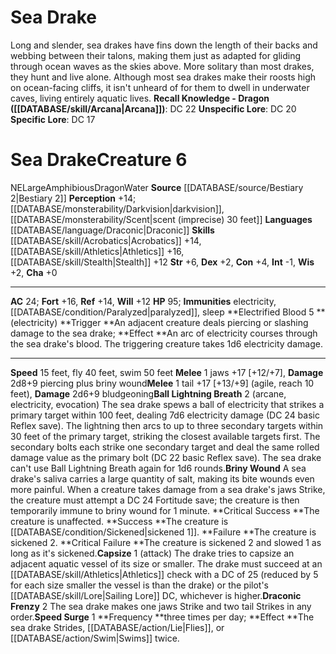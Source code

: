 ﻿---
ac: '24'
alignment: NE
all_resistance: null
burrow_speed: null
charisma: '+0'
climb_speed: null
constitution: '+4'
creature_ability:
- Ball Lightning Breath
- Briny Wound
- Capsize
- Draconic Frenzy
- Electrified Blood
- Speed Surge
creature_family: '[[DATABASE/monsterfamily/Drake|Drake]]'
description: 'Long and slender, sea drakes have fins down the length of their backs
  and webbing between their talons, making them just as adapted for gliding through
  ocean waves as the skies above. More solitary than most drakes, they hunt and live
  alone. Although most sea drakes make their roosts high on ocean-facing cliffs, it
  isn''t unheard of for them to dwell in underwater caves, living entirely aquatic
  lives.<br/><br/><b><u>Recall Knowledge - Dragon</u> ( [[DATABASE/skill/Arcana|Arcana]]
  )</b>: DC 22<br/><b><u>Unspecific Lore</u></b>: DC 20<br/><b><u>Specific Lore</u></b>:
  DC 17'
dexterity: '+2'
element: Water
fly_speed: '40'
fortitude: '+16'
hardness: null
hp: '95'
id: '641'
immunity:
- electricity
- '[[DATABASE/condition/Paralyzed|paralyzed]]'
- '[[DATABASE/trait/Sleep|sleep]]'
intelligence: '-1'
land_speed: '15'
language:
- '[[DATABASE/language/Draconic|Draconic]]'
level: '6'
max_speed: '50'
name: Sea Drake
perception: '+14'
rarity: Common
reflex: '+14'
resistance: null
rus_type_level: null
school: null
sense:
- '[[DATABASE/monsterability/Darkvision|darkvision]]'
- '[[DATABASE/monsterability/Scent|scent (imprecise) 30 feet]]'
size: Large
skill:
- '[[DATABASE/skill/Acrobatics|Acrobatics]] +14'
- '[[DATABASE/skill/Athletics|Athletics]] +16'
- '[[DATABASE/skill/Stealth|Stealth]] +12'
source: '[[DATABASE/source/Bestiary 2|Bestiary 2]]'
speed:
- 15 feet
- fly 40 feet
- swim 50 feet
spell: null
strength: '+6'
strength_req: '6'
strongest_save:
- Fortitude
swim_speed: '50'
trait:
- '[[DATABASE/trait/Amphibious|Amphibious]]'
- '[[DATABASE/trait/Dragon|Dragon]]'
- '[[DATABASE/trait/Water|Water]]'
type: Creature
vision: Darkvision
weakest_save:
- Will
weakness: null
will: '+12'
wisdom: '+2'

---
# Sea Drake

Long and slender, sea drakes have fins down the length of their backs and webbing between their talons, making them just as adapted for gliding through ocean waves as the skies above. More solitary than most drakes, they hunt and live alone. Although most sea drakes make their roosts high on ocean-facing cliffs, it isn't unheard of for them to dwell in underwater caves, living entirely aquatic lives.
**Recall Knowledge - Dragon ([[DATABASE/skill/Arcana|Arcana]])**: DC 22
**Unspecific Lore**: DC 20
**Specific Lore**: DC 17

# Sea Drake<span class="item-type">Creature 6</span>

<span class="trait-alignment item-trait">NE</span><span class="trait-size item-trait">Large</span><span class="item-trait">Amphibious</span><span class="item-trait">Dragon</span><span class="item-trait">Water</span>
**Source** [[DATABASE/source/Bestiary 2|Bestiary 2]] 
**Perception** +14; [[DATABASE/monsterability/Darkvision|darkvision]], [[DATABASE/monsterability/Scent|scent (imprecise) 30 feet]]
**Languages** [[DATABASE/language/Draconic|Draconic]]
**Skills** [[DATABASE/skill/Acrobatics|Acrobatics]] +14, [[DATABASE/skill/Athletics|Athletics]] +16, [[DATABASE/skill/Stealth|Stealth]] +12
**Str** +6, **Dex** +2, **Con** +4, **Int** -1, **Wis** +2, **Cha** +0

---
**AC** 24; **Fort** +16, **Ref** +14, **Will** +12
**HP** 95; **Immunities** electricity, [[DATABASE/condition/Paralyzed|paralyzed]], sleep
<span class="in-box-ability">**Electrified Blood <span class="action-icon">5</span> ** (electricity) **Trigger **An adjacent creature deals piercing or slashing damage to the sea drake; **Effect **An arc of electricity courses through the sea drake's blood. The triggering creature takes 1d6 electricity damage.</span>

---
**Speed** 15 feet, fly 40 feet, swim 50 feet
<span class="in-box-ability">**Melee** <span class="action-icon">1</span> jaws +17 [+12/+7], **Damage** 2d8+9 piercing plus briny wound</span><span class="in-box-ability">**Melee** <span class="action-icon">1</span> tail +17 [+13/+9] (agile, reach 10 feet), **Damage** 2d6+9 bludgeoning</span><span class="in-box-ability">**Ball Lightning Breath** <span class="action-icon">2</span> (arcane, electricity, evocation) The sea drake spews a ball of electricity that strikes a primary target within 100 feet, dealing 7d6 electricity damage (DC 24 basic Reflex save). The lightning then arcs to up to three secondary targets within 30 feet of the primary target, striking the closest available targets first. The secondary bolts each strike one secondary target and deal the same rolled damage value as the primary bolt (DC 22 basic Reflex save). The sea drake can't use Ball Lightning Breath again for 1d6 rounds.</span><span class="in-box-ability">**Briny Wound** A sea drake's saliva carries a large quantity of salt, making its bite wounds even more painful. When a creature takes damage from a sea drake's jaws Strike, the creature must attempt a DC 24 Fortitude save; the creature is then temporarily immune to briny wound for 1 minute. 
**Critical Success **The creature is unaffected. 
**Success **The creature is [[DATABASE/condition/Sickened|sickened 1]]. 
**Failure **The creature is sickened 2. 
**Critical Failure **The creature is sickened 2 and slowed 1 as long as it's sickened.</span><span class="in-box-ability">**Capsize** <span class="action-icon">1</span> (attack) The drake tries to capsize an adjacent aquatic vessel of its size or smaller. The drake must succeed at an [[DATABASE/skill/Athletics|Athletics]] check with a DC of 25 (reduced by 5 for each size smaller the vessel is than the drake) or the pilot's [[DATABASE/skill/Lore|Sailing Lore]] DC, whichever is higher.</span><span class="in-box-ability">**Draconic Frenzy** <span class="action-icon">2</span> The sea drake makes one jaws Strike and two tail Strikes in any order.</span><span class="in-box-ability">**Speed Surge** <span class="action-icon">1</span> **Frequency **three times per day; **Effect **The sea drake Strides, [[DATABASE/action/Lie|Flies]], or [[DATABASE/action/Swim|Swims]] twice.</span>